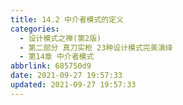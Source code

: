 ```yaml
---
title: 14.2 中介者模式的定义
categories: 
  - 设计模式之禅(第2版)
  - 第二部分 真刀实枪 23种设计模式完美演绎
  - 第14章 中介者模式
abbrlink: 685750d9
date: 2021-09-27 19:57:33
updated: 2021-09-27 19:57:33
---
```

